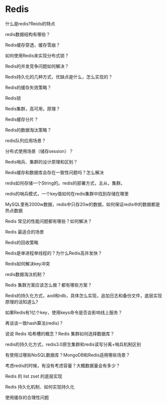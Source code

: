 # Redis

什么是redis?Reids的特点

redis数据结构有哪些？

Redis缓存穿透，缓存雪崩？

如何使用Redis来实现分布式锁？

Redis的并发竞争问题如何解决？

Redis持久化的几种方式，优缺点是什么，怎么实现的？

Redis的缓存失效策略？

Redis锁

Redis集群，高可用，原理？

Redis缓存分片？

Redis的数据淘汰策略？

redis队列应用场景？

分布式使用场景（储存session）？

Redis哨兵、集群的设计原理和区别？

Redis缓存和数据库会存在一致性问题吗？怎么解决

redis如何存储一个String的。redis的部署方式，主从，集群。

redis的哨兵模式，一个key值如何在redis集群中找到存储在哪里

MySQL里有2000w数据，redis中只存20w的数据，如何保证redis中的数据都是热点数据

Redis 常见的性能问题都有哪些？如何解决？

Redis 最适合的场景

Redis的回收策略

Redis是单进程单线程的？为什么Redis高并发快？

Redis如何解决key冲突

redis数据淘汰机制？

Redis 集群方案应该怎么做？都有哪些方案？

Redis的持久化方式，aod和rdb，具体怎么实现，追加日志和备份文件，底层实现原理的话知道么?

如果Redis有1亿个key，使用keys命令是否会影响线上服务？

再谈谈一致hash算法(redis)？

说说 Redis 哈希槽的概念？Redis 集群如何选择数据库？

redis的持久化方式，redis3.0原生集群和redis读写分离+哨兵机制区别

有使用过哪些NoSQL数据库？MongoDB和Redis适用哪些场景？

考虑redis的时候，有没有考虑容量？大概数据量会有多少？

Redis 的 list zset 的底层实现

Redis 持久化机制、如何实现持久化

使用缓存的合理性问题



